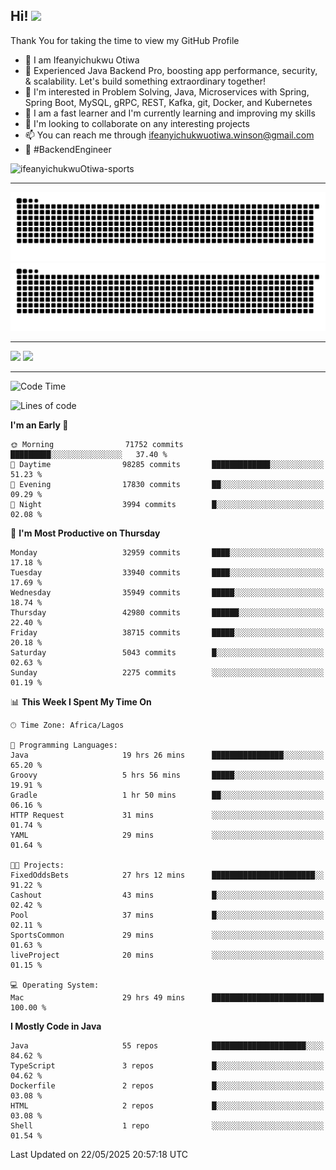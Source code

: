 <!-- BLOG-POST-LIST:START --><!-- BLOG-POST-LIST:END -->

## Hi! <img src="https://media.giphy.com/media/hvRJCLFzcasrR4ia7z/giphy.gif" width="4%"> 

Thank You for taking the time to view my GitHub Profile

- 👋 I am Ifeanyichukwu Otiwa
- 🚀 Experienced Java Backend Pro, boosting app performance, security, & scalability. Let's build something extraordinary together!
- 👀 I'm interested in Problem Solving, Java, Microservices with Spring, Spring Boot, MySQL, gRPC, REST, Kafka, git, Docker, and Kubernetes
- 🌱 I am a fast learner and I'm currently learning and improving my skills
- 💞️ I'm looking to collaborate on any interesting projects
- 📫 You can reach me through ifeanyichukwuotiwa.winson@gmail.com
- 🚀 #BackendEngineer

<p align="left" marginTop="10px"> <img src="https://komarev.com/ghpvc/?username=ifeanyichukwuOtiwa-sports&label=Profile%20views&color=0e75b6&style=for-the-badge" alt="ifeanyichukwuOtiwa-sports" /> </p>

***

<!--🐍📈SNAKEGRAPH / 🌐WEBSITE: https://github.com/Platane/snk -->
![github contribution grid snake animation](https://raw.githubusercontent.com/ifeanyichukwuOtiwa-sports/ifeanyichukwuOtiwa-sports/output/github-contribution-grid-snake-dark.svg#gh-dark-mode-only)![github contribution grid snake animation](https://raw.githubusercontent.com/ifeanyichukwuOtiwa-sports/ifeanyichukwuOtiwa-sports/output/github-contribution-grid-snake.svg#gh-light-mode-only)

***

<p float="left">
  <img float="left" src="https://github-readme-stats.vercel.app/api?username=ifeanyichukwuOtiwa-sports&count_private=true&include_all_commits=true&theme=react&show_icons=true" />
  <img float="right" src="https://github-readme-stats.vercel.app/api/top-langs/?username=ifeanyichukwuOtiwa-sports&layout=compact&show_icons=true&theme=react" /> 
</p>

***



<!--START_SECTION:waka-->
![Code Time](http://img.shields.io/badge/Code%20Time-3%2C718%20hrs%201%20min-blue)

![Lines of code](https://img.shields.io/badge/From%20Hello%20World%20I%27ve%20Written-51.9%20million%20lines%20of%20code-blue)

**I'm an Early 🐤** 

```text
🌞 Morning                71752 commits       █████████░░░░░░░░░░░░░░░░   37.40 % 
🌆 Daytime                98285 commits       █████████████░░░░░░░░░░░░   51.23 % 
🌃 Evening                17830 commits       ██░░░░░░░░░░░░░░░░░░░░░░░   09.29 % 
🌙 Night                  3994 commits        █░░░░░░░░░░░░░░░░░░░░░░░░   02.08 % 
```
📅 **I'm Most Productive on Thursday** 

```text
Monday                   32959 commits       ████░░░░░░░░░░░░░░░░░░░░░   17.18 % 
Tuesday                  33940 commits       ████░░░░░░░░░░░░░░░░░░░░░   17.69 % 
Wednesday                35949 commits       █████░░░░░░░░░░░░░░░░░░░░   18.74 % 
Thursday                 42980 commits       ██████░░░░░░░░░░░░░░░░░░░   22.40 % 
Friday                   38715 commits       █████░░░░░░░░░░░░░░░░░░░░   20.18 % 
Saturday                 5043 commits        █░░░░░░░░░░░░░░░░░░░░░░░░   02.63 % 
Sunday                   2275 commits        ░░░░░░░░░░░░░░░░░░░░░░░░░   01.19 % 
```


📊 **This Week I Spent My Time On** 

```text
🕑︎ Time Zone: Africa/Lagos

💬 Programming Languages: 
Java                     19 hrs 26 mins      ████████████████░░░░░░░░░   65.20 % 
Groovy                   5 hrs 56 mins       █████░░░░░░░░░░░░░░░░░░░░   19.91 % 
Gradle                   1 hr 50 mins        ██░░░░░░░░░░░░░░░░░░░░░░░   06.16 % 
HTTP Request             31 mins             ░░░░░░░░░░░░░░░░░░░░░░░░░   01.74 % 
YAML                     29 mins             ░░░░░░░░░░░░░░░░░░░░░░░░░   01.64 % 

🐱‍💻 Projects: 
FixedOddsBets            27 hrs 12 mins      ███████████████████████░░   91.22 % 
Cashout                  43 mins             █░░░░░░░░░░░░░░░░░░░░░░░░   02.42 % 
Pool                     37 mins             █░░░░░░░░░░░░░░░░░░░░░░░░   02.11 % 
SportsCommon             29 mins             ░░░░░░░░░░░░░░░░░░░░░░░░░   01.63 % 
liveProject              20 mins             ░░░░░░░░░░░░░░░░░░░░░░░░░   01.15 % 

💻 Operating System: 
Mac                      29 hrs 49 mins      █████████████████████████   100.00 % 
```

**I Mostly Code in Java** 

```text
Java                     55 repos            █████████████████████░░░░   84.62 % 
TypeScript               3 repos             █░░░░░░░░░░░░░░░░░░░░░░░░   04.62 % 
Dockerfile               2 repos             █░░░░░░░░░░░░░░░░░░░░░░░░   03.08 % 
HTML                     2 repos             █░░░░░░░░░░░░░░░░░░░░░░░░   03.08 % 
Shell                    1 repo              ░░░░░░░░░░░░░░░░░░░░░░░░░   01.54 % 
```




 Last Updated on 22/05/2025 20:57:18 UTC
<!--END_SECTION:waka-->

<!--
<p align="center">
![trophy](https://github-profile-trophy.vercel.app/?username=ifeanyichukwuOtiwa-sports&theme=onedark) (https://github.com/ryo-ma/github-profile-trophy)
</p>
-->

<!---
ifeanyi-otiwa/ifeanyi-otiwa is a ✨ special ✨ repository because its `README.md` (this file) appears on your GitHub profile.
You can click the Preview link to take a look at your changes.
--->
